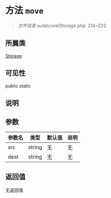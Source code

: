 # 方法 `move`

> *文件信息* suda\core\Storage.php: 214~222

## 所属类 

[Storage](../Storage.md)

## 可见性

 public static

## 说明



## 参数


| 参数名 | 类型 | 默认值 | 说明 |
|--------|-----|-------|-------|
| src |  string | 无 | 无 |
| dest |  string | 无 | 无 |



## 返回值

无返回值
